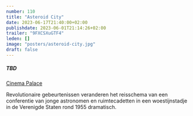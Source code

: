 ```yaml
---
number: 110
title: "Asteroid City"
date: 2023-06-17T21:40:00+02:00
publishdate: 2023-06-01T21:14:26+02:00
trailer: "9FXCSXuGTF4"
leden: []
image: "posters/asteroid-city.jpg"
draft: false
---
```


##### TBD

[Cinema Palace](https://www.cinema-palace.be/nl/film/asteroid-city)

Revolutionaire gebeurtenissen veranderen het reisschema van een conferentie
van jonge astronomen en ruimtecadetten in een woestijnstadje in de
Verenigde Staten rond 1955 dramatisch.
<!--more-->
